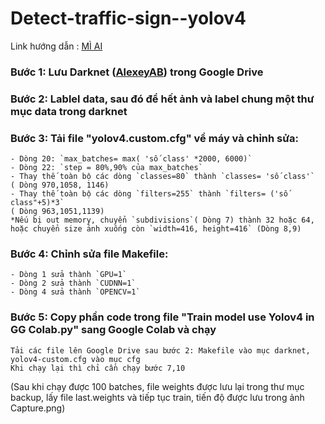 # Detect-traffic-sign--yolov4
Link hướng dẫn : <a href= "https://www.miai.vn/2020/05/25/yolo-series-train-yolo-v4-train-tren-colab-chi-tiet-va-day-du-a-z/?fbclid=IwAR0krYX_ocEIXkQ0BTWN8GtXMtV0OWg56sQ5nqOePVdaHh2qiLRiDIPFRGE">MÌ AI</a>

### Bước 1: Lưu Darknet (<a href="https://github.com/AlexeyAB/darknet">AlexeyAB</a>) trong Google Drive
### Bước 2: Lablel data, sau đó để hết ảnh và label chung một thư mục data trong darknet
### Bước 3: Tải file "yolov4.custom.cfg" về máy và chỉnh sửa:
	- Dòng 20: `max_batches= max( 'số class' *2000, 6000)`
	- Dòng 22: `step = 80%,90% của max_batches`
	- Thay thế toàn bộ các dòng `classes=80` thành `classes= 'số class'` 
	( Dòng 970,1058, 1146)
	- Thay thế toàn bộ các dòng `filters=255` thành `filters= ('số class"+5)*3`
	( Dòng 963,1051,1139)
	*Nếu bị out memory, chuyển `subdivisions`( Dòng 7) thành 32 hoặc 64, 
	hoặc chuyển size ảnh xuống còn `width=416, height=416` (Dòng 8,9)
### Bước 4: Chỉnh sửa file Makefile:
	- Dòng 1 sửa thành `GPU=1`
	- Dòng 2 sửa thành `CUDNN=1`
	- Dòng 4 sửa thành `OPENCV=1`

### Bước 5: Copy phần code trong file "Train model use Yolov4 in GG Colab.py" sang Google Colab và chạy
	Tải các file lên Google Drive sau bước 2: Makefile vào mục darknet, yolov4-custom.cfg vào mục cfg
	Khi chạy lại thì chỉ cần chạy bước 7,10

(Sau khi chạy được 100 batches, file weights được lưu lại trong thư mục backup, lấy
file last.weights và tiếp tục train, tiến độ được lưu trong ảnh Capture.png)
